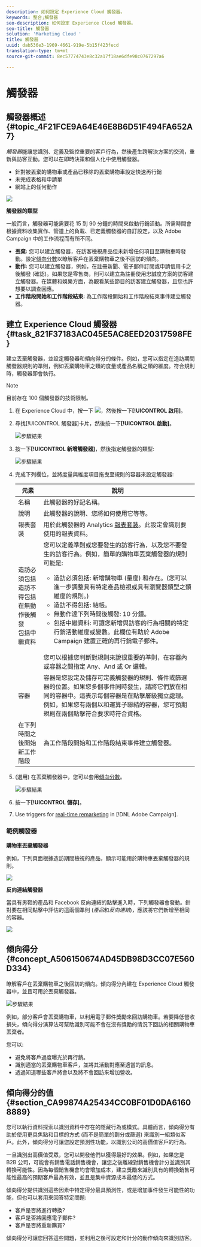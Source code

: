 ```yaml
---
description: 如何設定 Experience Cloud 觸發器。
keywords: 整合;觸發器
seo-description: 如何設定 Experience Cloud 觸發器。
seo-title: 觸發器
solution: 'Marketing Cloud '
title: 觸發器
uuid: dab536e3-1969-4661-919e-5b15f423fecd
translation-type: tm+mt
source-git-commit: 8ec57774743e8c32a17f18ae6dfe98c0767297a6

---
```



# 觸發器

## 觸發器概述 {#topic_4F21FCE9A64E46E8B6D51F494FA652A7}

*觸發器*&#x200B;能讓您識別、定義及監控重要的客戶行為，然後產生跨解決方案的交流，重新與訪客互動。您可以在即時決策和個人化中使用觸發器。

* 針對被丟棄的購物車或產品已移除的丟棄購物車設定快速再行銷
* 未完成表格和申請單
* 網站上的任何動作

![](assets/trigger-abandonment-2.png)

**觸發器的類型**

一般而言，觸發器可能需要花 15 到 90 分鐘的時間來啟動行銷活動。所需時間會根據資料收集實作、管道上的負載、已定義觸發器的自訂設定，以及 Adobe Campaign 中的工作流程而有所不同。

* **丟棄:** 您可以建立觸發器，在訪客檢視產品但未新增任何項目至購物車時發動。設定[傾向分數](../activation/triggers.md#concept_A506150674AD45DB98D3CC07E560D334)以瞭解客戶在丟棄購物車之後不回訪的傾向。
* **動作:** 您可以建立觸發器，例如，在註冊新聞、電子郵件訂閱或申請信用卡之後觸發 (確認)。如果您是零售商，則可以建立為註冊使用忠誠度方案的訪客建立觸發器。在媒體和娛樂方面，為觀看某些節目的訪客建立觸發器，且您也許想要以調查回應。
* **工作階段開始和工作階段結束:** 為工作階段開始和工作階段結束事件建立觸發器。

## 建立 Experience Cloud 觸發器 {#task_821F37183AC045E5AC8EED20317598FE}

建立丟棄觸發器，並設定觸發器和傾向得分的條件。例如，您可以指定在造訪期間觸發器規則的準則，例如丟棄購物車之類的度量或產品名稱之類的維度。符合規則時，觸發器即會執行。

<!-- t_create-trigger.xml -->

>[!NOTE]
>
>目前存在 100 個觸發器的技術限制。

1. 在 Experience Cloud 中，按一下 ![](assets/menu-icon.png)，然後按一下&#x200B;**[!UICONTROL 啟用]**。
1. 尋找[!UICONTROL 觸發器]卡片，然後按一下&#x200B;**[!UICONTROL 啟動]**。

   ![步驟結果](assets/activation-triggers.png)

1. 按一下&#x200B;**[!UICONTROL 新增觸發器]**，然後指定觸發器的類型:

   ![步驟結果](assets/add-trigger.png)

1. 完成下列欄位，並將度量與維度項目拖曳至規則的容器來設定觸發器:

   | 元素 | 說明 |
   |--- |--- |
   | 名稱 | 此觸發器的好記名稱。 |
   | 說明 | 此觸發器的說明、您將如何使用它等等。 |
   | 報表套裝 | 用於此觸發器的 Analytics [報表套裝](https://marketing.adobe.com/resources/help/en_US/analytics/getting-started/report-suites.html)。此設定會識別要使用的報表資料。 |
   | 造訪必須包括<br>造訪不得包括<br>在無動作後觸發<br>包括中繼資料 | 您可以定義準則或您要發生的訪客行為，以及您不要發生的訪客行為。例如，簡單的購物車丟棄觸發器的規則可能是:<ul><li>造訪必須包括:  新增購物車 (量度) 和存在。(您可以進一步調整具有特定產品檢視或具有瀏覽器類型之類維度的規則。)</li><li>造訪不得包括:  結帳。</li><li>無動作達下列時間後觸發: 10 分鐘。</li><li>包括中繼資料: 可讓您新增與訪客的行為相關的特定行銷活動維度或變數。此欄位有助於 Adobe Campaign 建置正確的再行銷電子郵件。</li></ul><br>您可以根據您判斷對規則來說很重要的準則，在容器內或容器之間指定 Any、And 或 Or 邏輯。 |
   | 容器 | 容器是您設定及儲存可定義觸發器的規則、條件或篩選器的位置。如果您多個事件同時發生，請將它們放在相同的容器中。這表示每個容器是在點擊層級獨立處理。例如，如果您有兩個以和運算子聯結的容器，您可預期規則在兩個點擊符合要求時符合資格。 |
   | 在下列時間之後開始新工作階段 | 為工作階段開始和工作階段結束事件建立觸發器。 |

1. (選用) 在丟棄觸發器中，您可以套用[傾向分數](../activation/triggers.md#concept_A506150674AD45DB98D3CC07E560D334)。

   ![步驟結果](assets/propensity-scoring.png)

1. 按一下&#x200B;**[!UICONTROL 儲存]**。
1. Use triggers for [real-time remarketing](https://docs.campaign.adobe.com/doc/standard/en/EMA_Transactional_messaging_Marketing_Cloud_Triggers.html) in [!DNL Adobe Campaign].

### 範例觸發器

**購物車丟棄觸發器**

例如，下列頁面根據造訪期間檢視的產品，顯示可能用於購物車丟棄觸發器的規則。

![](assets/abandonment-trigger.png)

**反向連結觸發器**

當具有男鞋的產品和 Facebook 反向連結的點擊進入時，下列觸發器會發動。針對要在相同點擊中評估的這兩個準則 (*產品*&#x200B;和&#x200B;*反向連結*)，應該將它們新增至相同的容器。

![](assets/fb-boots-promo.png)

## 傾向得分 {#concept_A506150674AD45DB98D3CC07E560D334}

<!-- propensity-scoring.xml -->

瞭解客戶在丟棄購物車之後回訪的傾向。傾向得分內建在 Experience Cloud 觸發器中，並且可用於丟棄觸發器。

![步驟結果](assets/propensity-scoring.png)

例如，部分客戶會丟棄購物車，以利用電子郵件獎勵來回訪購物車。若要降低營收損失，傾向得分演算法可幫助識別可能不會在沒有獎勵的情況下回訪的相關購物車丟棄者。

您可以:

* 避免將客戶過度曝光於再行銷。
* 識別適當的丟棄購物車客戶，並將其活動對應至適當的訊息。
* 透過知道哪些客戶將會以及將不會回訪來增加營收。

## 傾向得分的值 {#section_CA99874A25434CC0BF01D0DA61608889}

您可以執行資料探索以識別資料中存在的隱藏行為或模式。具體而言，傾向得分有助於使用更具焦點和目標的方式 (而不是簡單的劃分或篩選) 來識別一組類似客戶。此外，傾向得分可讓您設定預測性功能，以識別公司的高價值客戶的行為。

一旦識別出高價值受眾，您可以開發他們以獲得最好的效果。例如，如果您是 B2B 公司，可能會有銷售電話銷售機會，讓您之後離線對銷售機會計分並識別其轉換可能性。因為每個銷售機會均會增加成本，建立獎勵來識別具有的轉換銷售可能性最高的預期客戶最為有效，並且是集中資源成本最低的方式。

傾向得分提供識別這些因素中特定得分最具預測性，或是增加事件發生可能性的功能，但也可以套用來回答特定問題:

* 客戶是否將進行轉換?
* 客戶是否將回應電子郵件?
* 客戶是否將重新購買?

傾向得分可讓您回答這些問題，並利用之後可設定和計分的動作傾向來識別訪客。
